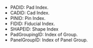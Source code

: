 - PADID: Pad Index.
- CADID: Cad Index.
- PINID: Pin Index.
- FIDID: Fiducial Index.
- SHAPEID: Shape Index
- PadGroupingID: Index of Group.
- PanelGroupID: Index of Panel Group.
